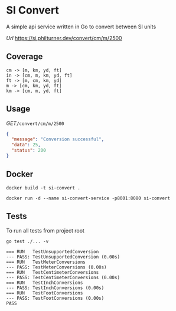 # SI Convert

A simple api service written in Go to convert between SI units

*Url* https://si.philturner.dev/convert/cm/m/2500

## Coverage

```
cm -> [m, km, yd, ft]
in -> [cm, m, km, yd, ft]
ft -> [m, cm, km, yd]
m -> [cm, km, yd, ft]
km -> [cm, m, yd, ft]
```

## Usage

*GET*`/convert/cm/m/2500`
```json
{
  "message": "Conversion successful",
  "data": 25,
  "status": 200
}
```

## Docker

`docker build -t si-convert .`

`docker run -d --name si-convert-service -p8001:8080 si-convert`

## Tests

To run all tests from project root
```
go test ./... -v
```
```text
=== RUN   TestUnsupportedConversion
--- PASS: TestUnsupportedConversion (0.00s)
=== RUN   TestMeterConversions
--- PASS: TestMeterConversions (0.00s)
=== RUN   TestCentimeterConversions
--- PASS: TestCentimeterConversions (0.00s)
=== RUN   TestInchConversions
--- PASS: TestInchConversions (0.00s)
=== RUN   TestFootConversions
--- PASS: TestFootConversions (0.00s)
PASS
```